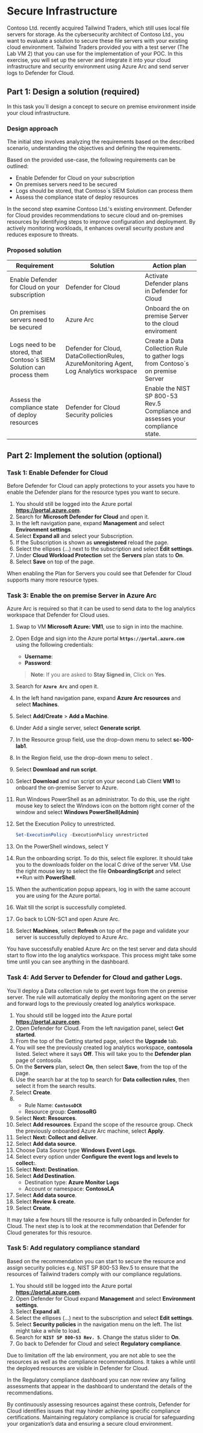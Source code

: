 # Secure Infrastructure

Contoso Ltd. recently acquired Tailwind Traders, which still uses local file servers for storage. As the cybersecurity architect of Contoso Ltd., you want to evaluate a solution to secure these file servers with your existing cloud environment. Tailwind Traders provided you with a test server (The Lab VM 2) that you can use for the implementation of your POC. In this exercise, you will set up the server and integrate it into your cloud infrastructure and security environment using Azure Arc and send server logs to Defender for Cloud.

## Part 1: Design a solution (required)

In this task you´ll design a concept to secure on premise environment inside your cloud infrastructure.

### Design approach

The initial step involves analyzing the requirements based on the described scenario, understanding the objectives and defining the requirements.

Based on the provided use-case, the following requirements can be outlined:

- Enable Defender for Cloud on your subscription
- On premises servers need to be secured
- Logs should be stored, that Contoso´s SIEM Solution can process them
- Assess the compliance state of deploy resources

In the second step examine Contoso Ltd.'s existing environment. Defender for Cloud provides recommendations to secure cloud and on-premises resources by identifying steps to improve configuration and deployment. By actively monitoring workloads, it enhances overall security posture and reduces exposure to threats.

### Proposed solution

|Requirement|Solution|Action plan|
|----|----|----|
|Enable Defender for Cloud on your subscription| Defender for Cloud | Activate Defender plans in Defender for Cloud |
|On premises servers need to be secured | Azure Arc | Onboard the on premise Server to the cloud enviroment |
|Logs need to be stored, that Contoso´s SIEM Solution can process them |Defender for Cloud, DataCollectionRules, AzureMonitoring Agent, Log Analytics workspace | Create a Data Collection Rule to gather logs from Contoso´s on premise Server |
|Assess the compliance state of deploy resources | Defender for Cloud Security policies| Enable the NIST SP 800-53 Rev.5 Compliance and assesses your compliance state.|

## Part 2: Implement the solution (optional)

<!-- ### Task 1: Create a Log Analytics Workspace

In this task, you´ll create a log analytics workspace which is required to house the data that is send from different resources.

1. Select **Create a resource** and search for **log analytics workspace**
1. Find the **Log Analytics Workspace tile**, select **Create**.
1. On Create Log Analytics workspace site, create a new **Resource Group** and name it **`ContosoRG`**.
1. In Instance details enter the name **`ContosoLA`**, select **East US** for region.
1. Select **Review & Create**
1. Select **Create** to start the deployment.

You successfully created the log analytics workspace. -->

### Task 1: Enable Defender for Cloud

Before Defender for Cloud can apply protections to your assets you have to enable the Defender plans for the resource types you want to secure.

1. You should still be logged into the Azure portal **https://portal.azure.com**.
1. Search for **Microsoft Defender for Cloud** and open it.
1. In the left navigation pane, expand **Management** and select **Environment settings**.
1. Select **Expand all** and select your Subscription.
1. If the Subscription is shown as **unregistered** reload the page.
1. Select the ellipses (...) next to the subscription and select **Edit settings**.
1. Under **Cloud Workload Protection** set the **Servers** plan stats to **On**.
1. Select **Save** on top of the page.

When enabling the Plan for Servers you could see that Defender for Cloud supports many more resource types.

### Task 3: Enable the on premise Server in Azure Arc

Azure Arc is required so that it can be used to send data to the log analytics workspace that Defender for Cloud uses.

1. Swap to VM **Microsoft Azure: VM1**, use <inject key="VM1 Password"></inject> to sign in into the machine.
1. Open Edge and sign into the Azure portal **`https://portal.azure.com`** using the following credentials:
   - **Username**: <inject key="AzureAdUserEmail"></inject>
   - **Password**: <inject key="AzureAdUserPassword"></inject>
   >**Note**: If you are asked to **Stay Signed in**, Click on **Yes**.
1. Search for **`Azure Arc`** and open it.
1. In the left hand navigation pane, expand **Azure Arc resources** and select **Machines**.
1. Select **Add/Create** > **Add a Machine**.
1. Under Add a single server, select **Generate script**.
1. In the Resource group field, use the drop-down menu to select **sc-100-lab1**.
1. In the Region field, use the drop-down menu to select **<inject key="Region" enableCopy="false" ></inject>**.
1. Select **Download and run script**.
1. Select **Download** and run script on your second Lab Client **VM1** to onboard the on-premise Server to Azure.
1. Run Windows PowerShell as an administrator. To do this, use the right mouse key to select the Windows icon on the bottom right corner of the window and select **Windows PowerShell(Admin)**
1. Set the Execution Policy to unrestricted.

    ```Powershell
    Set-ExecutionPolicy -ExecutionPolicy unrestricted
    ```

1. On the PowerShell windows, select Y
1. Run the onboarding script. To do this, select file explorer. It should take you to the downloads folder on the local C drive of the server VM. Use the right mouse key to select the file **OnboardingScript** and select **Run with **PowerShell**.
1. When the authentication popup appears, log in with the same account you are using for the Azure portal.
1. Wait till the script is successfully completed.
1. Go back to LON-SC1 and open Azure Arc.
1. Select **Machines**, select **Refresh** on top of the page and validate your server is successfully deployed to Azure Arc.

You have successfully enabled Azure Arc on the test server and data should start to flow into the log analytics workspace. This process might take some time until you can see anything in the dashboard.

### Task 4: Add Server to Defender for Cloud and gather Logs.

You´ll deploy a Data collection rule to get event logs from the on premise server. The rule will automatically deploy the monitoring agent on the server and forward logs to the previously created log analytics workspace.

1. You should still be logged into the Azure portal **https://portal.azure.com**.
1. Open Defender for Cloud. From the left navigation panel, select **Get started**.
1. From the top of the Getting started page, select the **Upgrade** tab.
1. You will see the previously created log analytics workspace, **contosola** listed.  Select where it says **Off**.  This will take you to the **Defender plan** page of contosola.  
1. On the **Servers** plan, select **On**, then select **Save**, from the top of the page.
1. Use the search bar at the top to search for **Data collection rules**, then select it from the search results.
1. Select **Create**.
1. - Rule Name: **`ContosoDCR`**
   - Resource group: **ContosoRG**
1. Select **Next: Resources**.
1. Select **Add resources**. Expand the scope of the resource group. Check the previously onboarded Azure Arc machine, select **Apply**.
1. Select **Next: Collect and deliver**.
1. Select **Add data source**.
1. Choose Data Source type **Windows Event Logs**.
1. Select every option under **Configure the event logs and levels to collect:**.
1. Select **Next: Destination**.
1. Select **Add Destination**.
   - Destination type: **Azure Monitor Logs**
   - Account or namespace: **ContosoLA**
1. Select **Add data source**.
1. Select **Review & create**.
1. Select **Create**.

It may take a few hours till the resource is fully onboarded in Defender for Cloud. The next step is to look at the recommendation that Defender for Cloud generates for this resource.

### Task 5: Add regulatory compliance standard

Based on the recommendation you can start to secure the resource and assign security policies e.g. NIST SP 800-53 Rev.5 to ensure that the resources of Tailwind traders comply with our compliance regulations.

1. You should still be logged into the Azure portal **https://portal.azure.com**.
1. Open Defender for Cloud expand **Management** and select **Environment settings**.
1. Select **Expand all**.
1. Select the ellipses (...) next to the subscription and select **Edit settings**.
1. Select **Security policies** in the navigation menu on the left. The list might take a while to load.
1. Search for **`NIST SP 800-53 Rev. 5`**. Change the status slider to **On**.
1. Go back to Defender for Cloud and select **Regulatory compliance**.

Due to limitation off the lab environment, you are not able to see the resources as well as the compliance recommendations. It takes a while until the deployed resources are visible in Defender for Cloud.

In the Regulatory compliance dashboard you can now review any failing assessments that appear in the dashboard to understand the details of the recommendations.

By continuously assessing resources against these controls, Defender for Cloud identifies issues that may hinder achieving specific compliance certifications. Maintaining regulatory compliance is crucial for safeguarding your organization’s data and ensuring a secure cloud environment.
